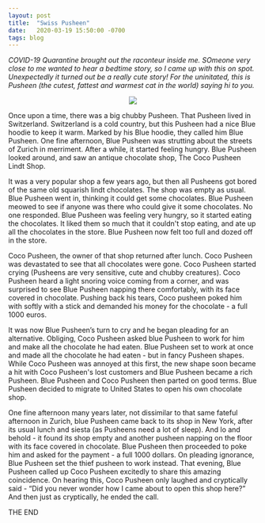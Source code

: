```yaml
---
layout: post
title:  "Swiss Pusheen"
date:   2020-03-19 15:50:00 -0700
tags: blog
---
```


*COVID-19 Quarantine brought out the raconteur inside me. SOmeone very close to me wanted to hear a bedtime story, so I came up with this on spot. Unexpectedly it turned out be a really cute story! For the uninitated, this is Pusheen (the cutest, fattest and warmest cat in the world) saying hi to you.*

<p align="center">
<img src="https://chinmay0301.github.io/assets/Pusheen.png"> 
</p>

Once upon a time, there was a big chubby Pusheen. That Pusheen lived in Switzerland. Switzerland is a cold country, but this Pusheen had a nice Blue hoodie to keep it warm. Marked by his Blue hoodie, they called him Blue Pusheen. One fine afternoon, Blue Pusheen was strutting about the streets of Zurich in merriment. After a while, it started feeling hungry. Blue Pusheen looked around, and saw an antique chocolate shop, The Coco Pusheen Lindt Shop.  

It was a very popular shop a few years ago, but then all Pusheens got bored of the same old squarish lindt chocolates. The shop was empty as usual. Blue Pusheen went in, thinking it could get some chocolates. Blue Pusheen meowed to see if anyone was there who could give it some chocolates. No one responded. Blue Pusheen was feeling very hungry, so it started eating the chocolates. It liked them so much that it couldn't stop eating, and ate up all the chocolates in the store. Blue Pusheen now felt too full and dozed off in the store. 

Coco Pusheen, the owner of that shop returned after lunch. Coco Pusheen was devastated to see that all chocolates were gone. Coco Pusheen started crying (Pusheens are very sensitive, cute and chubby creatures). Coco Pusheen heard a light snoring voice coming from a corner, and was surprised to see Blue Pusheen napping there comfortably, with its face covered in chocolate. Pushing back his tears, Coco pusheen poked him with softly with a stick and demanded his money for the chocolate - a full 1000 euros. 

It was now Blue Pusheen’s turn to cry and he began pleading for an alternative. Obliging, Coco Pusheen asked blue Pusheen to work for him and make all the chocolate he had eaten. Blue Pusheen set to work at once and made all the chocolate he had eaten - but in fancy Pusheen shapes. While Coco Pusheen was annoyed at this first, the new shape soon became a hit with Coco Pusheen's lost customers and Blue Pusheen became a rich Pusheen. Blue Pusheen and Coco Pusheen then parted on good terms. Blue Pusheen decided to migrate to United States to open his own chocolate shop.

One fine afternoon many years later, not dissimilar to that same fateful afternoon in Zurich, blue Pusheen came back to its shop in New York, after its usual lunch and siesta (as Pusheens need a lot of sleep). And lo and behold - it found its shop empty and another pusheen napping on the floor with its face covered in chocolate. Blue Pusheen then proceeded to poke him and asked for the payment - a full 1000 dollars. On pleading ignorance, Blue Pusheen set the thief pusheen to work instead. That evening, Blue Pusheen called up Coco Pusheen excitedly to share this amazing coincidence. On hearing this, Coco Pusheen only laughed and cryptically said - “Did you never wonder how I came about to open this shop here?” And then just as cryptically, he ended the call. 


THE END











